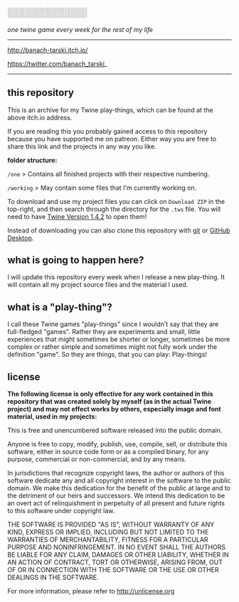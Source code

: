## ░░░░░░░░░░░░

_one twine game every week for the rest of my life_

_____

http://banach-tarski.itch.io/

https://twitter.com/banach_tarski_

_____

## this repository

This is an archive for my Twine play-things, which can be found at the above itch.io address.

If you are reading this you probably gained access to this repository because you have supported me on patreon.
Either way you are free to share this link and the projects in any way you like.

**folder structure:**

`/one` > Contains all finished projects with their respective numbering.

`/working` > May contain some files that I'm currently working on.

To download and use my project files you can click on `Download ZIP` in the top-right, and then search through the directory for the `.tws` file. You will need to have [Twine Version 1.4.2](http://twinery.org/) to open them!

Instead of downloading you can also clone this repository with [git](http://www.git-scm.com/) or [GitHub Desktop](https://desktop.github.com/).

## what is going to happen here?

I will update this repository every week when I release a new play-thing.
It will contain all my project source files and the material I used.

## what is a "play-thing"?

I call these Twine games "play-things" since I wouldn't say that they are full-fledged "games". Rather they are experiments and small, little experiences that might sometimes be shorter or longer, sometimes be more complex or rather simple and sometimes might not fully work under the definition "game".
So they are things, that you can play: Play-things! 

## license

**The following license is only effective for any work contained in this repository that was created solely by myself
(as in the actual Twine project) and may not effect works by others, especially image and font material, used in my projects:**

This is free and unencumbered software released into the public domain.

Anyone is free to copy, modify, publish, use, compile, sell, or
distribute this software, either in source code form or as a compiled
binary, for any purpose, commercial or non-commercial, and by any
means.

In jurisdictions that recognize copyright laws, the author or authors
of this software dedicate any and all copyright interest in the
software to the public domain. We make this dedication for the benefit
of the public at large and to the detriment of our heirs and
successors. We intend this dedication to be an overt act of
relinquishment in perpetuity of all present and future rights to this
software under copyright law.

THE SOFTWARE IS PROVIDED "AS IS", WITHOUT WARRANTY OF ANY KIND,
EXPRESS OR IMPLIED, INCLUDING BUT NOT LIMITED TO THE WARRANTIES OF
MERCHANTABILITY, FITNESS FOR A PARTICULAR PURPOSE AND NONINFRINGEMENT.
IN NO EVENT SHALL THE AUTHORS BE LIABLE FOR ANY CLAIM, DAMAGES OR
OTHER LIABILITY, WHETHER IN AN ACTION OF CONTRACT, TORT OR OTHERWISE,
ARISING FROM, OUT OF OR IN CONNECTION WITH THE SOFTWARE OR THE USE OR
OTHER DEALINGS IN THE SOFTWARE.

For more information, please refer to <http://unlicense.org>
